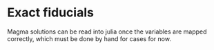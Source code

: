 # Exact fiducials 

Magma solutions can be read into julia once the variables are mapped correctly, which must be done by hand for cases for now.  




